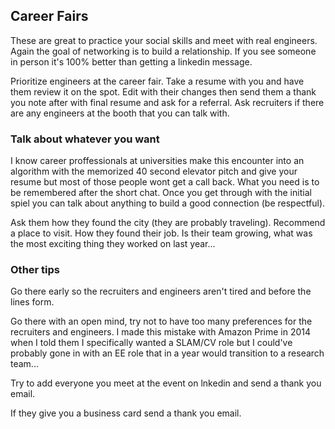 ## Career Fairs

These are great to practice your social skills and meet with real engineers. Again the goal of networking is to build a relationship. If you see someone in person it's 100% better than getting a linkedin message. 

Prioritize engineers at the career fair. Take a resume with you and have them review it on the spot. Edit with their changes then send them a thank you note after with final resume and ask for a referral. Ask recruiters if there are any engineers at the booth that you can talk with. 

### Talk about whatever you want
I know career proffessionals at universities make this encounter into an algorithm with the memorized 40 second elevator pitch and give your resume but most of those people wont get a call back. What you need is to be remembered after the short chat. Once you get through with the initial spiel you can talk about anything to build a good connection (be respectful).

Ask them how they found the city (they are probably traveling). Recommend a place to visit. How they found their job. Is their team growing, what was the most exciting thing they worked on last year... 

### Other tips
Go there early so the recruiters and engineers aren't tired and before the lines form. 

Go there with an open mind, try not to have too many preferences for the recruiters and engineers. I made this mistake with Amazon Prime in 2014 when I told them I specifically wanted a SLAM/CV role but I could've probably gone in with an EE role that in a year would transition to a research team... 

Try to add everyone you meet at the event on lnkedin and send a thank you email. 

If they give you a business card send a thank you email. 

